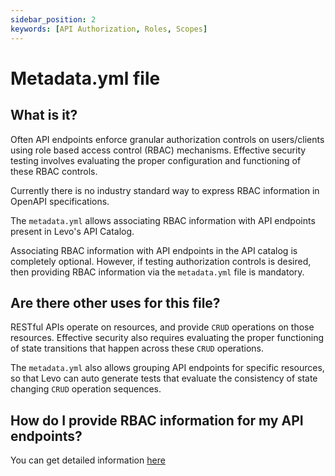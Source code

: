 ```yaml
---
sidebar_position: 2
keywords: [API Authorization, Roles, Scopes]
---
```


# Metadata.yml file

## What is it?

Often API endpoints enforce granular authorization controls on users/clients using role based access control (RBAC) mechanisms. Effective security testing involves evaluating the proper configuration and functioning of these RBAC controls.

Currently there is no industry standard way to express RBAC information in OpenAPI specifications.

The `metadata.yml` allows associating RBAC information with API endpoints present in Levo's API Catalog.

Associating RBAC information with API endpoints in the API catalog is completely optional. However, if testing authorization controls is desired, then providing RBAC information via the `metadata.yml` file is mandatory.

## Are there other uses for this file?
RESTful APIs operate on resources, and provide `CRUD` operations on those resources. Effective security also requires evaluating the proper functioning of state transitions that happen across these `CRUD` operations.

The `metadata.yml` also allows grouping API endpoints for specific resources, so that Levo can auto generate tests that evaluate the consistency of state changing `CRUD` operation sequences.

## How do I provide RBAC information for my API endpoints?
You can get detailed information [here](/guides/security-testing/common-tasks/api-rbac)